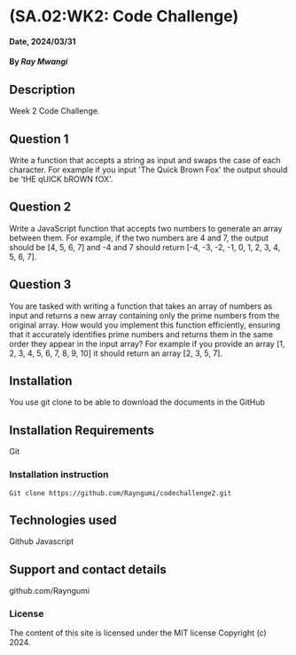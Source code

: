 # (SA.02:WK2: Code Challenge)

#### Date, 2024/03/31

#### By *Ray Mwangi*

## Description
Week 2 Code Challenge.

## Question 1
Write a function that accepts a string as input and swaps the case of each character. For example if you input 'The Quick Brown Fox' the output should be 'tHE qUICK bROWN fOX'.

## Question 2
Write a JavaScript function that accepts two numbers to generate an array between them. For example, if the two numbers are 4 and 7, the output should be [4, 5, 6, 7] and -4 and 7 should return [-4, -3, -2, -1, 0, 1, 2, 3, 4, 5, 6, 7].

## Question 3
You are tasked with writing a function that takes an array of numbers as input and returns a new array containing only the prime numbers from the original array. How would you implement this function efficiently, ensuring that it accurately identifies prime numbers and returns them in the same order they appear in the input array? For example if you provide an array [1, 2, 3, 4, 5, 6, 7, 8, 9, 10] it should return an array [2, 3, 5, 7].

## Installation
You use git clone to be able to download the documents in the GitHub

## Installation Requirements
Git

### Installation instruction
```
Git clone https://github.com/Rayngumi/codechallenge2.git

```
## Technologies used
Github
Javascript

## Support and contact details
github.com/Rayngumi

### License
The content of this site is licensed under the MIT license
Copyright (c) 2024.


